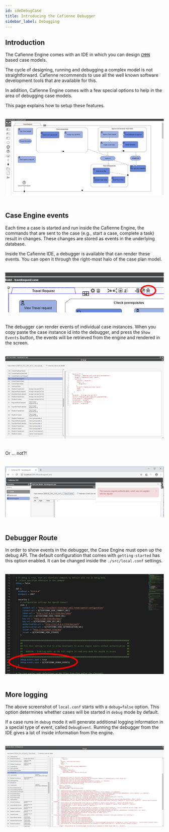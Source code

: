 ```yaml
---
id: ideDebugCase
title: Introducing the Cafienne Debugger
sidebar_label: Debugging
---
```


## Introduction
The Cafienne Engine comes with an IDE in which you can design [`CMMN`](https://omg.org/spec/CMMN) based case models.

The cycle of designing, running and debugging a complex model is not straightforward.
Cafienne recommends to use all the well known software development tools that are available for this.

In addition, Cafienne Engine comes with a few special options to help in the area of debugging case models.

This page explains how to setup these features.

<p align="center" style="padding-top:20px;padding-bottom:20px">
  <img src="assets/ide/ide-sample.png">
</p>

## Case Engine events
Each time a case is started and run inside the Cafienne Engine, the commands that are sent to the case (e.g., start a case, complete a task) result in changes. These changes are stored as events in the underlying database.

Inside the Cafienne IDE, a debugger is available that can render these events. You can open it through the right-most halo of the case plan model.

<p align="center" style="padding-top:20px;padding-bottom:20px">
  <img src="assets/ide/debugger-halo.png">
</p>

The debugger can render events of individual case instances.
When you copy paste the case instance id into the debugger, and press the `Show Events` button, the events will be retrieved from the engine and rendered in the screen.

<p align="center" style="padding-top:20px;padding-bottom:20px">
  <img src="assets/ide/debugger-task.png">
</p>

Or ... not?!

<p align="center" style="padding-top:20px;padding-bottom:20px">
  <img src="assets/ide/debugger-route-closed.png">
</p>

## Debugger Route
In order to show events in the debugger, the Case Engine must open up the debug API.
The default configuration that comes with `getting-started` has this option enabled.
It can be changed inside the `./src/local.conf` settings.

<p align="center" style="padding-top:20px;padding-bottom:20px">
  <img src="assets/ide/open-debugger-route.png">
</p>

## More logging
The above screenshot of `local.conf` starts with a `debug=false` option.
This option determines whether cases will be started in `debug` mode by default.

If a case runs in `debug` mode it will generate additional logging information in a special type of event, called `DebugEvent`. Running the debugger from the IDE gives a lot of inside information from the engine.

<p align="center" style="padding-top:20px;padding-bottom:20px">
  <img src="assets/ide/debugger-logmessages.png">
</p>



